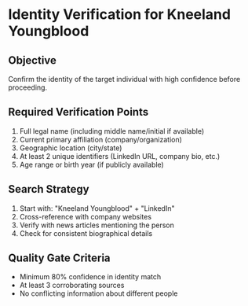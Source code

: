 # Identity Verification for Kneeland Youngblood

## Objective
Confirm the identity of the target individual with high confidence before proceeding.

## Required Verification Points
1. Full legal name (including middle name/initial if available)
2. Current primary affiliation (company/organization)
3. Geographic location (city/state)
4. At least 2 unique identifiers (LinkedIn URL, company bio, etc.)
5. Age range or birth year (if publicly available)

## Search Strategy
1. Start with: "Kneeland Youngblood" + "LinkedIn"
2. Cross-reference with company websites
3. Verify with news articles mentioning the person
4. Check for consistent biographical details

## Quality Gate Criteria
- Minimum 80% confidence in identity match
- At least 3 corroborating sources
- No conflicting information about different people
